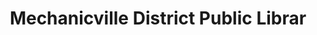 ---
layout: repo
title: "Mechanicville District Public Librar"
id: 20939
permalink: repos/20939/
---